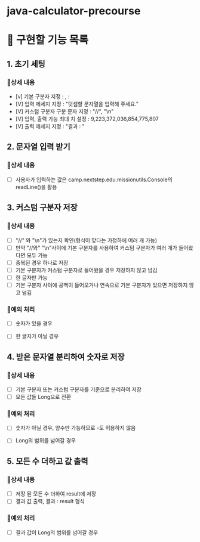 # java-calculator-precourse

# 🎯 구현할 기능 목록

## 1. 초기 세팅

### 📃상세 내용

- [v] 기본 구분자 지정 : , :
- [V] 입력 메세지 지정 : "덧셈할 문자열을 입력해 주세요."
- [V] 커스텀 구분자 구분 문자 지정 : "//", "\n"
- [V] 입력, 출력 가능 최대 치 설정 : 9,223,372,036,854,775,807
- [V] 출력 메세지 지정 : "결과 : "
## 2. 문자열 입력 받기

### 📃상세 내용

- [ ]  사용자가 입력하는 값은 camp.nextstep.edu.missionutils.Console의 readLine()을 활용


## 3. 커스텀 구분자 저장

### 📃상세 내용
- [ ] "//" 와 "\n"가 있는지 확인(형식이 맞다는 가정하에 여러 개 가능)
- [ ] 만약 "//와" "\n"사이에 기본 구분자를 사용하여 커스텀 구분자가 여러 개가 들어왔다면 모두 가능
- [ ] 중복된 경우 하나로 저장
- [ ] 기본 구분자가 커스텀 구분자로 들어왔을 경우 저장하지 않고 넘김
- [ ] 한 글자만 가능
- [ ] 기본 구분자 사이에 공백이 들어오거나 연속으로 기본 구분자가 있으면 저장하지 않고 넘김

### 🚫예외 처리
- [ ] 숫자가 있을 경우
- [ ] 한 글자가 아닐 경우


## 4. 받은 문자열 분리하여 숫자로 저장

### 📃상세 내용
- [ ] 기본 구분자 또는 커스텀 구분자를 기준으로 분리하여 저장
- [ ] 모든 값들 Long으로 전환

### 🚫예외 처리
- [ ] 숫자가 아닐 경우, 양수만 가능하므로 -도 허용하지 않음
- [ ] Long의 범위를 넘어갈 경우


## 5. 모든 수 더하고 값 출력

### 📃상세 내용
- [ ] 저장 된 모든 수 더하여 result에 저장
- [ ] 결과 값 출력, 결과 : result 형식
### 🚫예외 처리
- [ ] 결과 값이 Long의 범위를 넘어갈 경우

   

